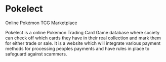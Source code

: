 Pokelect
========

Online Pokémon TCG Marketplace

Pokelect is a online Pokemon Trading Card Game database where society can check off which cards they have in 
their real collection and mark them for either trade or sale. It is a website which will integrate various
payment methods for processing peoples payments and have rules in place to safeguard against scammers.
